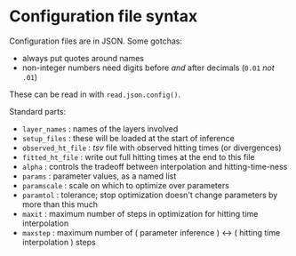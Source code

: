 Configuration file syntax
=========================

Configuration files are in JSON.  Some gotchas:
- always put quotes around names
- non-integer numbers need digits before *and* after decimals (`0.01` *not* `.01`)

These can be read in with `read.json.config()`.

Standard parts:

- `layer_names` : names of the layers involved
- `setup_files` : these will be loaded at the start of inference
- `observed_ht_file` : *tsv* file with observed hitting times (or divergences)
- `fitted_ht_file` : write out full hitting times at the end to this file
- `alpha` : controls the tradeoff between interpolation and hitting-time-ness
- `params` : parameter values, as a named list
- `paramscale` : scale on which to optimize over parameters
- `paramtol` : tolerance; stop optimization doesn't change parameters by more than this much
- `maxit` : maximum number of steps in optimization for hitting time interpolation
- `maxstep` : maximum number of ( parameter inference ) <-> ( hitting time interpolation ) steps
